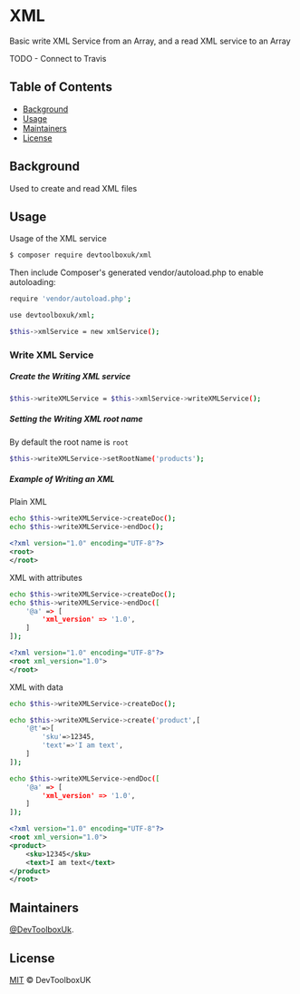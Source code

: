 # XML
Basic write XML Service from an Array, and a read XML service to an Array

TODO - Connect to Travis

## Table of Contents

- [Background](#Background)
- [Usage](#Usage)
- [Maintainers](#Maintainers)
- [License](#License)

## Background

Used to create and read XML files

## Usage

Usage of the XML service

```sh
$ composer require devtoolboxuk/xml
```

Then include Composer's generated vendor/autoload.php to enable autoloading:

```sh
require 'vendor/autoload.php';
```

```sh
use devtoolboxuk/xml;

$this->xmlService = new xmlService();
```

### Write XML Service
##### Create the Writing XML service
```sh
$this->writeXMLService = $this->xmlService->writeXMLService();
```

##### Setting the Writing XML root name
By default the root name is `root`
```sh
$this->writeXMLService->setRootName('products');
```

##### Example of Writing an XML
Plain XML
```sh
echo $this->writeXMLService->createDoc();
echo $this->writeXMLService->endDoc();
```

```xml
<?xml version="1.0" encoding="UTF-8"?>
<root>
</root>
```

XML with attributes
```sh
echo $this->writeXMLService->createDoc();
echo $this->writeXMLService->endDoc([
    '@a' => [
        'xml_version' => '1.0',
    ]
]);
```

```xml
<?xml version="1.0" encoding="UTF-8"?>
<root xml_version="1.0">
</root>
```


XML with data
```sh
echo $this->writeXMLService->createDoc();

echo $this->writeXMLService->create('product',[
    '@t'=>[
        'sku'=>12345,
        'text'=>'I am text',
    ]
]);

echo $this->writeXMLService->endDoc([
    '@a' => [
        'xml_version' => '1.0',
    ]
]);
```

```xml
<?xml version="1.0" encoding="UTF-8"?>
<root xml_version="1.0">
<product>
    <sku>12345</sku>
    <text>I am text</text>
</product>
</root>
```


## Maintainers

[@DevToolboxUk](https://github.com/DevToolBoxUk).


## License

[MIT](LICENSE) © DevToolboxUK